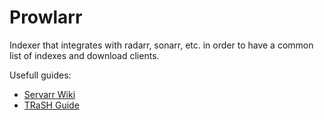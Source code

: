 # Prowlarr

Indexer that integrates with radarr, sonarr, etc. in order to have a common list of indexes and download clients.

Usefull guides:
- [Servarr Wiki](https://wiki.servarr.com/radarr/quick-start-guide)
- [TRaSH Guide](https://trash-guides.info/)